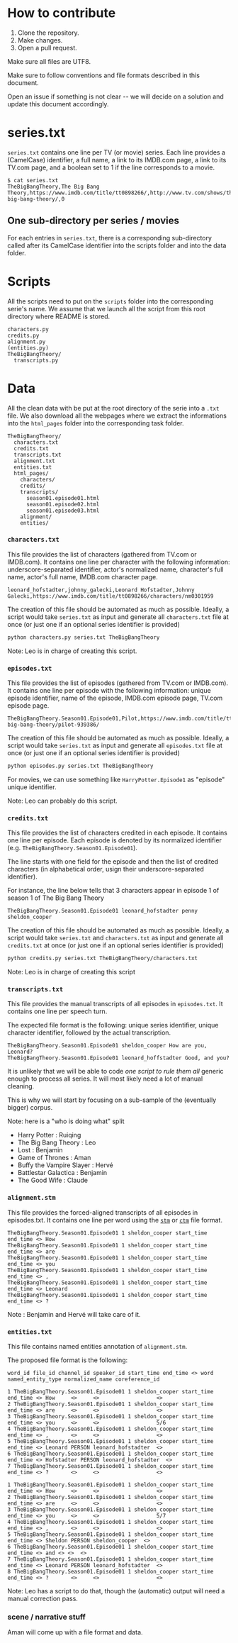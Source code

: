 # How to contribute

1. Clone the repository.
2. Make changes.
3. Open a pull request.

Make sure all files are UTF8.

Make sure to follow conventions and file formats described in this document.

Open an issue if something is not clear -- we will decide on a solution and update this document accordingly.

# series.txt

`series.txt` contains one line per TV (or movie) series.
Each line provides a (CamelCase) identifier, a full name, a link to its IMDB.com page, a link to its TV.com page, and a boolean set to 1 if the line corresponds to a movie.

```
$ cat series.txt
TheBigBangTheory,The Big Bang Theory,https://www.imdb.com/title/tt0898266/,http://www.tv.com/shows/the-big-bang-theory/,0
```

## One sub-directory per series / movies

For each entries in `series.txt`, there is a corresponding sub-directory called after its CamelCase identifier into the scripts folder and into the data folder.

# Scripts

All the scripts need to put on the `scripts` folder into the corresponding serie's name.
We assume that we launch all the script from this root directory where README is stored.

```
characters.py
credits.py
alignment.py
(entities.py)
TheBigBangTheory/
  transcripts.py
```

# Data

All the clean data with be put at the root directory of the serie into a `.txt` file.
We also download all the webpages where we extract the informations into the `html_pages` folder into the corresponding task folder.

```
TheBigBangTheory/
  characters.txt
  credits.txt
  transcripts.txt
  alignment.txt
  entities.txt
  html_pages/
    characters/
    credits/
    transcripts/
      season01.episode01.html
      season01.episode02.html
      season01.episode03.html
    alignment/
    entities/
```

### `characters.txt`

This file provides the list of characters (gathered from TV.com or IMDB.com). It contains one line per character with the following information: underscore-separated identifier, actor's normalized name, character's full name, actor's full name, IMDB.com character page.

```
leonard_hofstadter,johnny_galecki,Leonard Hofstadter,Johnny Galecki,https://www.imdb.com/title/tt0898266/characters/nm0301959
```

The creation of this file should be automated as much as possible. Ideally, a script would take `series.txt` as input and generate all `characters.txt` file at once (or just one if an optional series identifier is provided)

```bash
python characters.py series.txt TheBigBangTheory
```

Note: Leo is in charge of creating this script.

### `episodes.txt`

This file provides the list of episodes (gathered from TV.com or IMDB.com). It contains one line per episode with the following information: unique episode identifier, name of the episode, IMDB.com episode page, TV.com episode page.

```
TheBigBangTheory.Season01.Episode01,Pilot,https://www.imdb.com/title/tt0775431/,http://www.tv.com/shows/the-big-bang-theory/pilot-939386/
```

The creation of this file should be automated as much as possible. Ideally, a script would take `series.txt` as input and generate all `episodes.txt` file at once (or just one if an optional series identifier is provided)

```bash
python episodes.py series.txt TheBigBangTheory
```

For movies, we can use something like `HarryPotter.Episode1` as "episode" unique identifier.

Note: Leo can probably do this script.

### `credits.txt`

This file provides the list of characters credited in each episode. It contains one line per episode. Each episode is denoted by its normalized identifier (e.g. `TheBigBangTheory.Season01.Episode01`).

The line starts with one field for the episode and then the list of credited characters (in alphabetical order, usign their underscore-separated identifier).

For instance, the line below tells that 3 characters appear in episode 1 of season 1 of The Big Bang Theory

```
TheBigBangTheory.Season01.Episode01 leonard_hofstadter penny sheldon_cooper
```

The creation of this file should be automated as much as possible. Ideally, a script would take `series.txt` and `characters.txt` as input and generate all `credits.txt` at once (or just one if an optional series identifier is provided)

```bash
python credits.py series.txt TheBigBangTheory/characters.txt
```

Note: Leo is in charge of creating this script

### `transcripts.txt`

This file provides the manual transcripts of all episodes in `episodes.txt`. It contains one line per speech turn.

The expected file format is the following: unique series identifier, unique character identifier, followed by the actual transcription.

```
TheBigBangTheory.Season01.Episode01 sheldon_cooper How are you, Leonard?
TheBigBangTheory.Season01.Episode01 leonard_hoffstadter Good, and you?
```

It is unlikely that we will be able to code *one script to rule them all* generic enough to process all series. It will most likely need a lot of manual cleaning.

This is why we will start by focusing on a sub-sample of the (eventually bigger) corpus.

Note: here is a "who is doing what" split

* Harry Potter : Ruiqing
* The Big Bang Theory : Leo
* Lost : Benjamin
* Game of Thrones : Aman
* Buffy the Vampire Slayer : Hervé
* Battlestar Galactica : Benjamin
* The Good Wife : Claude

### `alignment.stm`

This file provides the forced-aligned transcripts of all episodes in episodes.txt. It contains one line per word using the [`stm`](http://www1.icsi.berkeley.edu/Speech/docs/sctk-1.2/infmts.htm#stm_fmt_name_0) or [`ctm`](https://web.archive.org/web/20170119114252/http://www.itl.nist.gov/iad/mig/tests/rt/2009/docs/rt09-meeting-eval-plan-v2.pdf) file format.

```
TheBigBangTheory.Season01.Episode01 1 sheldon_cooper start_time end_time <> How
TheBigBangTheory.Season01.Episode01 1 sheldon_cooper start_time end_time <> are
TheBigBangTheory.Season01.Episode01 1 sheldon_cooper start_time end_time <> you
TheBigBangTheory.Season01.Episode01 1 sheldon_cooper start_time end_time <> ,
TheBigBangTheory.Season01.Episode01 1 sheldon_cooper start_time end_time <> Leonard
TheBigBangTheory.Season01.Episode01 1 sheldon_cooper start_time end_time <> ?
```

Note : Benjamin and Hervé will take care of it.

### `entities.txt`

This file contains named entities annotation of `alignment.stm`.

The proposed file format is the following:

```
word_id file_id channel_id speaker_id start_time end_time <> word named_entity_type normalized_name coreference_id
```

```
1 TheBigBangTheory.Season01.Episode01 1 sheldon_cooper start_time end_time <> How     <>     <>                  <>
2 TheBigBangTheory.Season01.Episode01 1 sheldon_cooper start_time end_time <> are     <>     <>                  <>
3 TheBigBangTheory.Season01.Episode01 1 sheldon_cooper start_time end_time <> you     <>     <>                  5/6
4 TheBigBangTheory.Season01.Episode01 1 sheldon_cooper start_time end_time <> ,       <>     <>                  <>
5 TheBigBangTheory.Season01.Episode01 1 sheldon_cooper start_time end_time <> Leonard PERSON leonard_hofstadter  <>
6 TheBigBangTheory.Season01.Episode01 1 sheldon_cooper start_time end_time <> Hofstadter PERSON leonard_hofstadter  <>
7 TheBigBangTheory.Season01.Episode01 1 sheldon_cooper start_time end_time <> ?       <>     <>                  <>
```

```
1 TheBigBangTheory.Season01.Episode01 1 sheldon_cooper start_time end_time <> How     <>     <>                  <>
2 TheBigBangTheory.Season01.Episode01 1 sheldon_cooper start_time end_time <> are     <>     <>                  <>
3 TheBigBangTheory.Season01.Episode01 1 sheldon_cooper start_time end_time <> you     <>     <>                  5/7
4 TheBigBangTheory.Season01.Episode01 1 sheldon_cooper start_time end_time <> ,       <>     <>                  <>
5 TheBigBangTheory.Season01.Episode01 1 sheldon_cooper start_time end_time <> Sheldon PERSON sheldon_cooper  <>
6 TheBigBangTheory.Season01.Episode01 1 sheldon_cooper start_time end_time <> and <> <>  <>
7 TheBigBangTheory.Season01.Episode01 1 sheldon_cooper start_time end_time <> Leonard PERSON leonard_hofstadter  <>
8 TheBigBangTheory.Season01.Episode01 1 sheldon_cooper start_time end_time <> ?       <>     <>                  <>
```

Note: Leo has a script to do that, though the (automatic) output will need a manual correction pass.


### scene / narrative stuff

Aman will come up with a file format and data.
